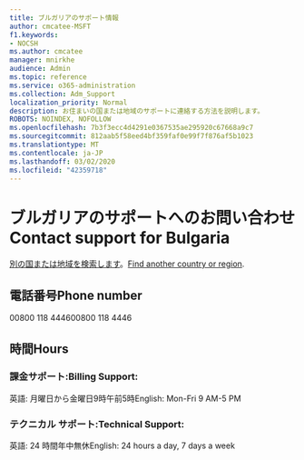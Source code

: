 ```yaml
---
title: ブルガリアのサポート情報
author: cmcatee-MSFT
f1.keywords:
- NOCSH
ms.author: cmcatee
manager: mnirkhe
audience: Admin
ms.topic: reference
ms.service: o365-administration
ms.collection: Adm_Support
localization_priority: Normal
description: お住まいの国または地域のサポートに連絡する方法を説明します。
ROBOTS: NOINDEX, NOFOLLOW
ms.openlocfilehash: 7b3f3ecc4d4291e0367535ae295920c67668a9c7
ms.sourcegitcommit: 812aab5f58eed4bf359faf0e99f7f876af5b1023
ms.translationtype: MT
ms.contentlocale: ja-JP
ms.lasthandoff: 03/02/2020
ms.locfileid: "42359718"
---
```

# <a name="contact-support-for-bulgaria"></a><span data-ttu-id="c14f5-103">ブルガリアのサポートへのお問い合わせ</span><span class="sxs-lookup"><span data-stu-id="c14f5-103">Contact support for Bulgaria</span></span>

<span data-ttu-id="c14f5-104">[別の国または地域を検索します](../contact-support-for-business-products.md)。</span><span class="sxs-lookup"><span data-stu-id="c14f5-104">[Find another country or region](../contact-support-for-business-products.md).</span></span>

## <a name="phone-number"></a><span data-ttu-id="c14f5-105">電話番号</span><span class="sxs-lookup"><span data-stu-id="c14f5-105">Phone number</span></span>
<span data-ttu-id="c14f5-106">00800 118 4446</span><span class="sxs-lookup"><span data-stu-id="c14f5-106">00800 118 4446</span></span>

## <a name="hours"></a><span data-ttu-id="c14f5-107">時間</span><span class="sxs-lookup"><span data-stu-id="c14f5-107">Hours</span></span>
### <a name="billing-support"></a><span data-ttu-id="c14f5-108">課金サポート:</span><span class="sxs-lookup"><span data-stu-id="c14f5-108">Billing Support:</span></span>

<span data-ttu-id="c14f5-109">英語: 月曜日から金曜日9時午前5時</span><span class="sxs-lookup"><span data-stu-id="c14f5-109">English: Mon-Fri 9 AM-5 PM</span></span>

### <a name="technical-support"></a><span data-ttu-id="c14f5-110">テクニカル サポート:</span><span class="sxs-lookup"><span data-stu-id="c14f5-110">Technical Support:</span></span>

<span data-ttu-id="c14f5-111">英語: 24 時間年中無休</span><span class="sxs-lookup"><span data-stu-id="c14f5-111">English: 24 hours a day, 7 days a week</span></span>
